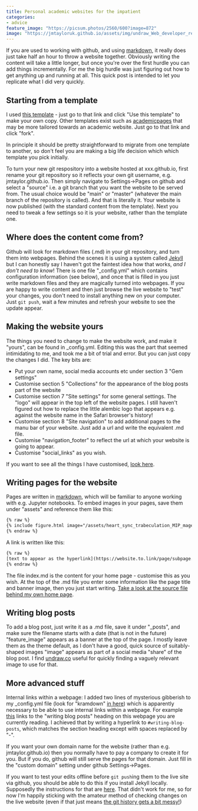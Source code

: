 ```yaml
---
title: Personal academic websites for the impatient
categories:
- advice
feature_image: "https://picsum.photos/2560/600?image=872"
image: "https://jmtayloruk.github.io/assets/img/undraw_Web_developer_re_h7ie.png"
---
```


If you are used to working with github, and using [markdown](https://www.markdownguide.org/basic-syntax), it really does just take half an hour to throw a website together.
Obviously writing the content will take a little longer, but once you're over the first hurdle you can add things incrementally.
For me the big hurdle was just figuring out how to get anything up and running at all.
This quick post is intended to let you replicate what I did very quickly.

## Starting from a template

I used [this template](https://github.com/daviddarnes/alembic) - just go to that link and click "Use this template" to make your own copy.
Other templates exist such as [academicpages](https://github.com/academicpages/academicpages.github.io) that may be more tailored towards an academic website. Just go to that link and click "fork".

In principle it should be pretty straightforward to migrate from one template to another, so don't feel you are making a big life decision which which template you pick initially.

To turn your new git respository into a website hosted at xxx.github.io, first rename your git repository so it reflects your own git username, e.g. jmtaylor.github.io. 
Then simply navigate to Settings->Pages on github and select a "source" i.e. a git branch that you want the website to be served from.
The usual choice would be "main" or "master" (whatever the main branch of the repository is called).
And that is literally it. Your website is now published (with the standard content from the template).
Next you need to tweak a few settings so it is your website, rather than the template one. 

## Where does the content come from?

Github will look for markdown files (.md) in your git repository, and turn them into webpages.
Behind the scenes it is using a system called [Jekyll](https://jekyllrb.com) but I can honestly say I haven't got the faintest idea how that works, *and I don't need to know*!
There is one file "_config.yml" which contains configuration information (see below), and once that is filled in you just write markdown files and they are magically turned into webpages.
If you are happy to write content and then just browse the live website to "test" your changes, you don't need to install anything new on your computer.
Just `git push`, wait a few minutes and refresh your website to see the update appear.

## Making the website yours

The things you need to change to make the website work, and make it "yours", can be found in _config.yml. 
Editing this was the part that seemed intimidating to me, and took me a bit of trial and error. But you can just copy the changes I did.
The key bits are:

* Put your own name, social media accounts etc under section 3 "Gem settings"
* Customise section 5 "Collections" for the appearance of the blog posts part of the website
* Customise section 7 "Site settings" for some general settings. The "logo" will appear in the top left of the website pages. I still haven't figured out how to replace the little alembic logo that appears e.g. against the website name in the Safari browser's history!
* Customise section 8 "Site navigation" to add additional pages to the manu bar of your website. Just add a url and write the equivalent .md file.
* Customise "navigation_footer" to reflect the url at which your website is going to appear.
* Customise "social_links" as you wish.

If you want to see all the things I have customised, [look here](https://github.com/jmtayloruk/jmtayloruk.github.io/compare/c61eb64...main#files_bucket).

## Writing pages for the website

Pages are written in [markdown](https://www.markdownguide.org/basic-syntax), which will be familiar to anyone working with e.g. Jupyter notebooks.
To embed images in your pages, save them under "assets" and reference them like this:
``` html
{% raw %}
{% include figure.html image="/assets/heart_sync_trabeculation_MIP_magenta_crop_still.png" alt="Heartbeat-synchronized image" position="right" width="300" height="338" %}
{% endraw %}
```

A link is written like this:
``` html
{% raw %}
[text to appear as the hyperlink](https://website.to.link/page/subpage.html)
{% endraw %}
```

The file index.md is the content for your home page - customise this as you wish.
At the top of the .md file you enter some information like the page title and banner image, then you just start writing.
[Take a look at the source file behind my own home page](https://github.com/jmtayloruk/jmtayloruk.github.io/blob/main/index.md).

## Writing blog posts

To add a blog post, just write it as a .md file, save it under "_posts", and make sure the filename starts with a date (that is not in the future)
"feature_image" appears as a banner at the top of the page.
I mostly leave them as the theme default, as I don't have a good, quick source of suitably-shaped images 
"image" appears as part of a social media "share" of the blog post.
I find [undraw.co](https://undraw.co) useful for quickly finding a vaguely relevant image to use for that.

## More advanced stuff

Internal links within a webpage:  I added two lines of mysterious gibberish to my _config.yml file
(look for "kramdown" [in here](https://github.com/jmtayloruk/jmtayloruk.github.io/blob/main/_config.yml))
which is apparently necessary to be able to use internal links within a webpage.
For example [this](#writing-blog-posts) links to the "writing blog posts" heading on this webpage you are currently reading. 
I achieved that by writing a hyperlink to `#writing-blog-posts`, which matches the section heading except with spaces replaced by "-".

If you want your own domain name for the website (rather than e.g. jmtaylor.github.io) then you normally have to pay a company to create it for you.
But if you do, github will still serve the pages for that domain. Just fill in the "custom domain" setting under github Settings->Pages.

If you want to test your edits offline before `git push`ing them to the live site via github, you should be able to do this if you install Jekyll locally.
Supposedly the instructions for that are [here](https://jekyllrb.com/docs/).
That didn't work for me, so for now I'm happily sticking with the amateur method of checking changes on the live website
(even if that just means [the git history gets a bit messy!](https://github.com/jmtayloruk/jmtayloruk.github.io/commits/main/_posts/2021-11-16-quick-website-building.md))
